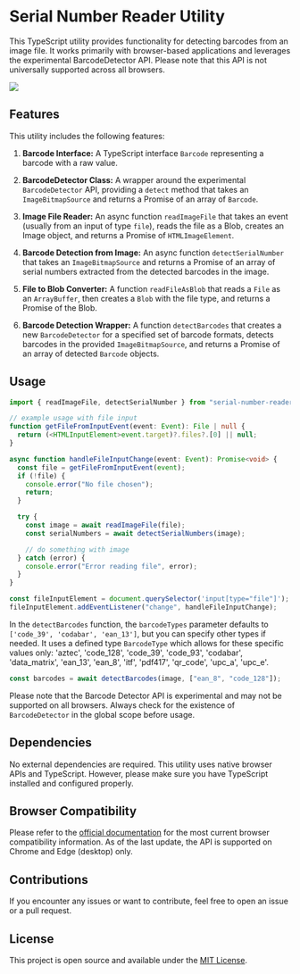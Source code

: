 # Serial Number Reader Utility

This TypeScript utility provides functionality for detecting barcodes from an image file. It works primarily with browser-based applications and leverages the experimental BarcodeDetector API. Please note that this API is not universally supported across all browsers.

<image src="./barcode-scanner.png" />

## Features

This utility includes the following features:

1. **Barcode Interface:** A TypeScript interface `Barcode` representing a barcode with a raw value.

2. **BarcodeDetector Class:** A wrapper around the experimental `BarcodeDetector` API, providing a `detect` method that takes an `ImageBitmapSource` and returns a Promise of an array of `Barcode`.

3. **Image File Reader:** An async function `readImageFile` that takes an event (usually from an input of type `file`), reads the file as a Blob, creates an Image object, and returns a Promise of `HTMLImageElement`.

4. **Barcode Detection from Image:** An async function `detectSerialNumber` that takes an `ImageBitmapSource` and returns a Promise of an array of serial numbers extracted from the detected barcodes in the image.

5. **File to Blob Converter:** A function `readFileAsBlob` that reads a `File` as an `ArrayBuffer`, then creates a `Blob` with the file type, and returns a Promise of the Blob.

6. **Barcode Detection Wrapper:** A function `detectBarcodes` that creates a new `BarcodeDetector` for a specified set of barcode formats, detects barcodes in the provided `ImageBitmapSource`, and returns a Promise of an array of detected `Barcode` objects.

## Usage

```typescript
import { readImageFile, detectSerialNumber } from "serial-number-reader";

// example usage with file input
function getFileFromInputEvent(event: Event): File | null {
  return (<HTMLInputElement>event.target)?.files?.[0] || null;
}

async function handleFileInputChange(event: Event): Promise<void> {
  const file = getFileFromInputEvent(event);
  if (!file) {
    console.error("No file chosen");
    return;
  }

  try {
    const image = await readImageFile(file);
    const serialNumbers = await detectSerialNumbers(image);

    // do something with image
  } catch (error) {
    console.error("Error reading file", error);
  }
}

const fileInputElement = document.querySelector('input[type="file"]');
fileInputElement.addEventListener("change", handleFileInputChange);
```

In the `detectBarcodes` function, the `barcodeTypes` parameter defaults to `['code_39', 'codabar', 'ean_13']`, but you can specify other types if needed. It uses a defined type `BarcodeType` which allows for these specific values only: 'aztec', 'code_128', 'code_39', 'code_93', 'codabar', 'data_matrix', 'ean_13', 'ean_8', 'itf', 'pdf417', 'qr_code', 'upc_a', 'upc_e'.

```typescript
const barcodes = await detectBarcodes(image, ["ean_8", "code_128"]);
```

Please note that the Barcode Detector API is experimental and may not be supported on all browsers. Always check for the existence of `BarcodeDetector` in the global scope before usage.

## Dependencies

No external dependencies are required. This utility uses native browser APIs and TypeScript. However, please make sure you have TypeScript installed and configured properly.

## Browser Compatibility

Please refer to the [official documentation](https://developer.mozilla.org/en-US/docs/Web/API/Barcode_Detector_API) for the most current browser compatibility information. As of the last update, the API is supported on Chrome and Edge (desktop) only.

## Contributions

If you encounter any issues or want to contribute, feel free to open an issue or a pull request.

## License

This project is open source and available under the [MIT License](LICENSE).
